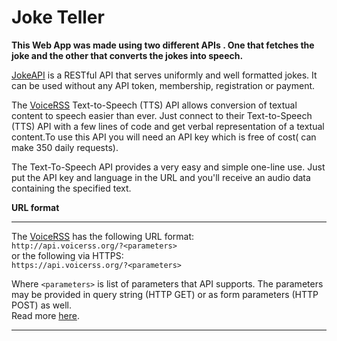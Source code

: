 # Joke Teller

**This Web App was made using two different APIs . One that fetches the joke and the other that converts the jokes into speech.**

[JokeAPI](https://sv443.net/jokeapi/v2/) is a RESTful API that serves uniformly and well formatted jokes.
It can be used without any API token, membership, registration or payment.

The [VoiceRSS](http://www.voicerss.org/api/) Text-to-Speech (TTS) API allows conversion of textual content to speech easier than ever. Just connect to their Text-to-Speech (TTS) API with a few lines of code and get verbal representation of a textual content.To use this API you will need an API key which is free of cost( can make 350 daily requests).

The Text-To-Speech API provides a very easy and simple one-line use. Just put the API key and language in the URL and you'll receive an audio data containing the specified text.


**URL format**

---
The [VoiceRSS](http://www.voicerss.org/api/) has the following URL format:<br>
`http://api.voicerss.org/?<parameters>`<br>
or the following via HTTPS: <br>
`https://api.voicerss.org/?<parameters>`

Where `<parameters>` is list of parameters that API supports. The parameters may be provided in query string (HTTP GET) or as form parameters (HTTP POST) as well. 
<br> Read more [here](http://www.voicerss.org/api/).

---
